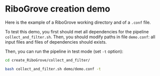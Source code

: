 # RiboGrove creation demo

Here is the example of a RiboGrove working directory and of a `.conf` file.

To test this demo, you first should met all dependencies for the pipeline `collect_and_filter.sh`. Then, you should modify paths in file `demo.conf`: all input files and files of dependencies should exists.

Then, you can run the pipeline in test mode (set `-t` option):

```bash
cd create_RiboGrove/collect_and_filter/

bash collect_and_filter.sh demo/demo.conf -t
```
